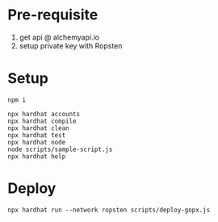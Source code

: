 # Pre-requisite

1. get api @ alchemyapi.io
2. setup private key with Ropsten

# Setup

```shell
npm i
```

```shell
npx hardhat accounts
npx hardhat compile
npx hardhat clean
npx hardhat test
npx hardhat node
node scripts/sample-script.js
npx hardhat help
```

# Deploy

```shell
npx hardhat run --network ropsten scripts/deploy-gopx.js
```

